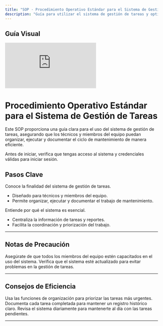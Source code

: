 ```yaml
---
title: "SOP · Procedimiento Operativo Estándar para el Sistema de Gestión de Tareas"
description: "Guía para utilizar el sistema de gestión de tareas y optimizar el ciclo de mantenimiento en el hotel"
---
```


## Guía Visual

<iframe
  className="w-full aspect-video rounded-xl"
  src="https://www.loom.com/embed/c91a342fd4af4b69bad1c87abc421b0f"
  title="Sistema de gestión de tareas"
  frameBorder="0"
  allow="accelerometer; autoplay; clipboard-write; encrypted-media; gyroscope; picture-in-picture"
  allowFullScreen
></iframe>

# Procedimiento Operativo Estándar para el Sistema de Gestión de Tareas

Este SOP proporciona una guía clara para el uso del sistema de gestión de tareas, asegurando que los técnicos y miembros del equipo puedan organizar, ejecutar y documentar el ciclo de mantenimiento de manera eficiente.

<Note>
Antes de iniciar, verifica que tengas acceso al sistema y credenciales válidas para iniciar sesión.
</Note>

## Pasos Clave

<Steps titleSize="h3">
  <Step title="Paso 1 · Introducción al Sistema" icon="clipboard" iconType="solid" stepNumber={1}>
    Conoce la finalidad del sistema de gestión de tareas.
    <ul>
      <li>Diseñado para técnicos y miembros del equipo.</li>
      <li>Permite organizar, ejecutar y documentar el trabajo de mantenimiento.</li>
    </ul>
  </Step>

  <Step title="Paso 2 · Importancia del Sistema" icon="flag" iconType="solid" stepNumber={2}>
    Entiende por qué el sistema es esencial.
    <ul>
      <li>Centraliza la información de tareas y reportes.</li>
      <li>Facilita la coordinación y priorización del trabajo.</li>
    </ul>
  </Step>
</Steps>

---

## Notas de Precaución

<Warning>
Asegúrate de que todos los miembros del equipo estén capacitados en el uso del sistema.
</Warning>

<Warning>
Verifica que el sistema esté actualizado para evitar problemas en la gestión de tareas.
</Warning>

---

## Consejos de Eficiencia

<Tip>
Usa las funciones de organización para priorizar las tareas más urgentes.
</Tip>

<Tip>
Documenta cada tarea completada para mantener un registro histórico claro.
</Tip>

<Tip>
Revisa el sistema diariamente para mantenerte al día con las tareas pendientes.
</Tip>

---
